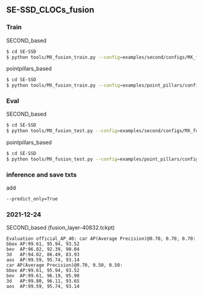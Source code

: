 ## SE-SSD_CLOCs_fusion  

### Train
SECOND_based
```bash
$ cd SE-SSD  
$ python tools/MX_fusion_train.py --config=examples/second/configs/MX_fusion_train_config.py --checkpoint=epoch_60.pth
```
pointpillars_based
```bash
$ cd SE-SSD  
$ python tools/MX_fusion_train.py --config=examples/point_pillars/configs/MX_fusion_train_config.py --checkpoint=epoch_60.pth
```

### Eval  
SECOND_based
```bash
$ cd SE-SSD  
$ python tools/MX_fusion_test.py --config=examples/second/configs/MX_fusion_test_config.py --checkpoint=epoch_60.pth
```
pointpillars_based
```bash
$ cd SE-SSD  
$ python tools/MX_fusion_test.py --config=examples/point_pillars/configs/MX_fusion_test_config.py --checkpoint=epoch_60.pth
```
### inference and save txts
add   
```bash
--predict_only=True
```


### 2021-12-24
SECOND_based (fusion_layer-40832.tckpt)
```text
Evaluation official_AP_40: car AP(Average Precision)@0.70, 0.70, 0.70:
bbox AP:99.61, 95.94, 93.52
bev  AP:96.82, 92.39, 90.04
3d   AP:94.02, 86.49, 83.93
aos  AP:99.59, 95.74, 93.14
car AP(Average Precision)@0.70, 0.50, 0.50:
bbox AP:99.61, 95.94, 93.52
bev  AP:99.61, 96.19, 95.90
3d   AP:99.80, 96.11, 93.65
aos  AP:99.59, 95.74, 93.14
```
